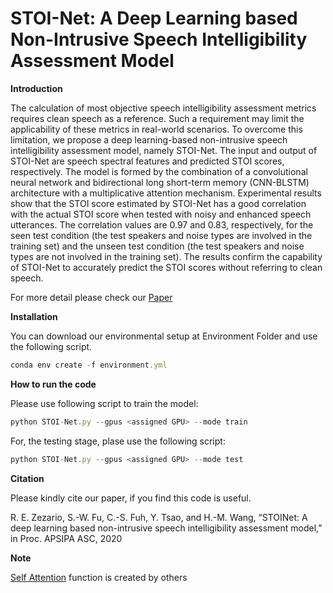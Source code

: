 # STOI-Net: A Deep Learning based Non-Intrusive Speech Intelligibility Assessment Model

**Introduction**

The calculation of most objective speech intelligibility assessment metrics requires clean speech as a reference. Such a requirement may limit the applicability of these metrics in real-world scenarios. To overcome this limitation, we propose a deep learning-based non-intrusive speech intelligibility assessment model, namely STOI-Net. The input and output of STOI-Net are speech spectral features and predicted STOI scores, respectively. The model is formed by the combination of a convolutional neural network and bidirectional long short-term memory (CNN-BLSTM) architecture with a multiplicative attention mechanism. Experimental results show that the STOI score estimated by STOI-Net has a good correlation with the actual STOI score when tested with noisy and enhanced speech utterances. The correlation values are 0.97 and 0.83, respectively, for the seen test condition (the test speakers and noise types are involved in the training set) and the unseen test condition (the test speakers and noise types are not involved in the training set). The results confirm the capability of STOI-Net to accurately predict the STOI scores without referring to clean speech.

For more detail please check our <a href="https://arxiv.org/ftp/arxiv/papers/2011/2011.04292.pdf" target="_blank">Paper</a>

**Installation**

You can download our environmental setup at Environment Folder and use the following script.
```js
conda env create -f environment.yml
```

**How to run the code**

Please use following script to train the model:
```js
python STOI-Net.py --gpus <assigned GPU> --mode train
```
For, the testing stage, plase use the following script:
```js
python STOI-Net.py --gpus <assigned GPU> --mode test
```

**Citation**

Please kindly cite our paper, if you find this code is useful.

<a id="1"></a> 
R. E. Zezario, S.-W. Fu, C.-S. Fuh, Y. Tsao, and H.-M. Wang, “STOINet: A deep learning based non-intrusive speech intelligibility assessment model,” in Proc. APSIPA ASC, 2020

**Note**

<a href="https://github.com/CyberZHG/keras-self-attention" target="_blank">Self Attention</a> function is created by others

